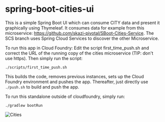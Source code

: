 # spring-boot-cities-ui
This is a simple Spring Boot UI which can consume CITY data and present it graphically using Thymeleaf. It consumes data for example from this microservice: https://github.com/skazi-pivotal/SBoot-Cities-Service. The SCS branch uses Spring Cloud Services to discover the other Microservice.

To run this app in Cloud Foundry:
Edit the script first_time_push.sh and correct the URL of the running copy of the cities microservice (TIP: don't use https). Then simply run the script:

``` ./scripts/first_time_push.sh ```

This builds the code, removes previous instances, sets up the Cloud Foundry environment and pushes the app. Thereafter, just directly use ``` ./push.sh ``` to build and push the app.

To run this standalone outside of cloudfoundry, simply run:

``` ./gradlew bootRun ```

![Cities](/docs/Cities.png)

